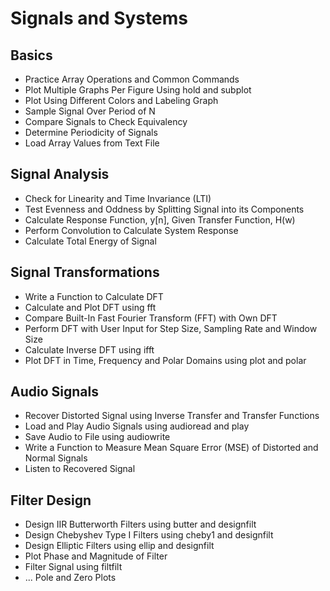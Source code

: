 # Signals and Systems

## Basics
- Practice Array Operations and Common Commands
- Plot Multiple Graphs Per Figure Using hold and subplot
- Plot Using Different Colors and Labeling Graph
- Sample Signal Over Period of N
- Compare Signals to Check Equivalency 
- Determine Periodicity of Signals
- Load Array Values from Text File

## Signal Analysis
- Check for Linearity and Time Invariance (LTI)
- Test Evenness and Oddness by Splitting Signal into its Components
- Calculate Response Function, y[n], Given Transfer Function, H(w)
- Perform Convolution to Calculate System Response 
- Calculate Total Energy of Signal

## Signal Transformations
- Write a Function to Calculate DFT
- Calculate and Plot DFT using fft
- Compare Built-In Fast Fourier Transform (FFT) with Own DFT 
- Perform DFT with User Input for Step Size, Sampling Rate and Window Size
- Calculate Inverse DFT using ifft
- Plot DFT in Time, Frequency and Polar Domains using plot and polar

## Audio Signals
- Recover Distorted Signal using Inverse Transfer and Transfer Functions
- Load and Play Audio Signals using audioread and play
- Save Audio to File using audiowrite
- Write a Function to Measure Mean Square Error (MSE) of Distorted and Normal Signals
- Listen to Recovered Signal

## Filter Design
- Design IIR Butterworth Filters using butter and designfilt
- Design Chebyshev Type I Filters using cheby1 and designfilt
- Design Elliptic Filters using ellip and designfilt
- Plot Phase and Magnitude of Filter
- Filter Signal using filtfilt
- ... Pole and Zero Plots
